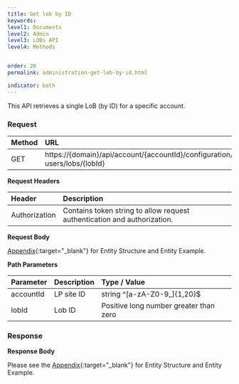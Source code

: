 ```yaml
---
title: Get lob by ID
keywords:
level1: Documents
level2: Admin
level3: LOBs API
level4: Methods


order: 20
permalink: administration-get-lob-by-id.html

indicator: both
---
```


This API retrieves a single LoB (by ID) for a specific account.

### Request

|Method   |   URL    |            
|:--------  | :----------------- |
| GET     |    https://{domain}/api/account/{accountId}/configuration/le-users/lobs/{lobId}|

**Request Headers**

|Header     |     Description  |                              
|:------------  | :---------------------  |                   
| Authorization  | Contains token string to allow request authentication and authorization. |

**Request Body**

[Appendix](administration-lobs-appendix.html){:target="_blank"} for Entity Structure and Entity Example.

**Path Parameters**

| Parameter    |   Description   |   Type / Value      |                                      
|:------------  | :------------- |  :----------------- |                                       
|accountId   |    LP site ID   |    string ^[a-zA-Z0-9_]{1,20}$ |
|lobId       |  Lob ID       |  Positive long number greater than zero |

### Response

**Response Body**

Please see the [Appendix](administration-lobs-appendix.html){:target="_blank"} for Entity Structure and Entity Example.
